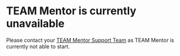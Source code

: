 # TEAM Mentor is currently unavailable
Please contact your [TEAM Mentor Support Team](mailto:support@securityinnovation.com) as TEAM Mentor is currently not able to start.